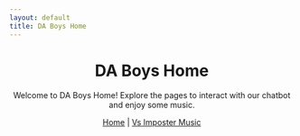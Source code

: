 ```yaml
---
layout: default
title: DA Boys Home
---
```

<div style="text-align:center;">
  <h1>DA Boys Home</h1>
  <p>Welcome to DA Boys Home! Explore the pages to interact with our chatbot and enjoy some music.</p>
  <nav>
    <a href="home.html">Home</a> |
    <a href="vsimposter.html">Vs Imposter Music</a>
  </nav>
</div>
